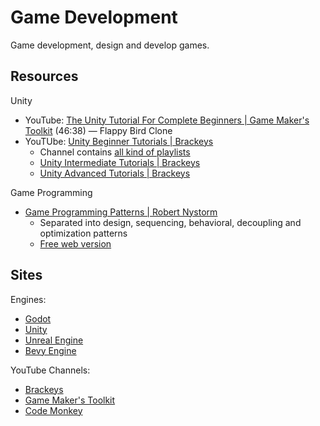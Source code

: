 # Game Development

Game development, design and develop games.

## Resources

Unity

- YouTube:
  [The Unity Tutorial For Complete Beginners | Game Maker's Toolkit](https://youtu.be/XtQMytORBmM)
  (46:38) — Flappy Bird Clone
- YouTUbe:
  [Unity Beginner Tutorials | Brackeys](https://youtube.com/playlist?list=PLPV2KyIb3jR5QFsefuO2RlAgWEz6EvVi6&feature=shared)
  - Channel contains
    [all kind of playlists](https://www.youtube.com/@Brackeys/playlists)
  - [Unity Intermediate Tutorials | Brackeys](https://www.youtube.com/playlist?list=PLPV2KyIb3jR6Wxj8HaJ_pZhBtaamtXL7J)
  - [Unity Advanced Tutorials | Brackeys](https://www.youtube.com/playlist?list=PLPV2KyIb3jR5qEyOlJImGFoHcxg9XUQci)

Game Programming

- [Game Programming Patterns | Robert Nystorm](https://gameprogrammingpatterns.com/)
  - Separated into design, sequencing, behavioral, decoupling and optimization
    patterns
  - [Free web version](https://gameprogrammingpatterns.com/contents.html)

## Sites

Engines:

- [Godot](https://godotengine.org/)
- [Unity](https://unity.com/)
- [Unreal Engine](https://www.unrealengine.com/en-US)
- [Bevy Engine](https://bevyengine.org/)

YouTube Channels:

- [Brackeys](https://www.youtube.com/@Brackeys/videos)
- [Game Maker's Toolkit](https://www.youtube.com/@GMTK/videos)
- [Code Monkey](https://www.youtube.com/@CodeMonkeyUnity/videos)

